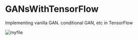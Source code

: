 # GANsWithTensorFlow
Implementing vanilla GAN. conditional GAN, etc in TensorFlow 

![myfile](https://user-images.githubusercontent.com/52455330/139071980-91302a8a-37b1-4196-803e-f91b1de2ee5b.gif)
